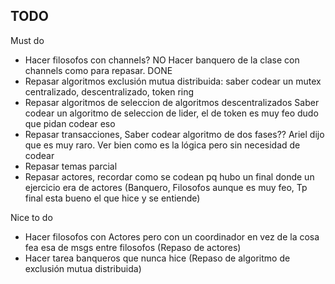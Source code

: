 ## TODO

Must do
- Hacer filosofos con channels? NO
Hacer banquero de la clase con channels como para repasar. DONE
- Repasar algoritmos exclusión mutua distribuida: saber codear un mutex centralizado, descentralizado, token ring
- Repasar algoritmos de seleccion de algoritmos descentralizados
Saber codear un algoritmo de seleccion de lider, el de token es muy feo dudo que pidan codear eso
- Repasar transacciones, 
Saber codear algoritmo de dos fases?? Ariel dijo que es muy raro. Ver bien como es la lógica pero sin necesidad de codear
- Repasar temas parcial
- Repasar actores, recordar como se codean pq hubo un final donde un ejercicio era de actores (Banquero, Filosofos aunque es muy feo, Tp final esta bueno el que hice y se entiende)

Nice to do
- Hacer filosofos con Actores pero con un coordinador en vez de la cosa fea esa de msgs entre filosofos (Repaso de actores)
- Hacer tarea banqueros que nunca hice (Repaso de algoritmo de exclusión mutua distribuida)
